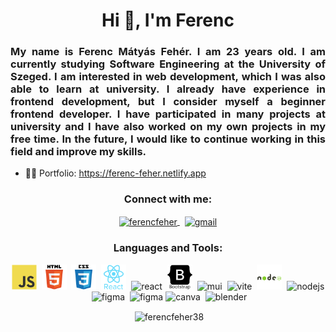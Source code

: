 <h1 align="center">Hi 👋, I'm Ferenc</h1>
<h3 align="justify">My name is Ferenc Mátyás Fehér. I am 23 years old. I am currently studying Software Engineering at the University of Szeged. I am interested in web development, which I was also able to learn at university. I already have experience in frontend development, but I consider myself a beginner frontend developer. I have participated in many projects at university and I have also worked on my own projects in my free time. In the future, I would like to continue working in this field and improve my skills.</h3>

- 👨‍💻 Portfolio: https://ferenc-feher.netlify.app

<h3 align="center">Connect with me:</h3>
<p align="center">
<a href="https://linkedin.com/in/ferencfeher" target="blank"><img align="center" src="https://raw.githubusercontent.com/rahuldkjain/github-profile-readme-generator/master/src/images/icons/Social/linked-in-alt.svg" alt="ferencfeher" height="40" width="40" />
</a>&nbsp;&nbsp;<a href="mailto:ferencfeher38@gmail.com"><img align="center" src="https://cdn.worldvectorlogo.com/logos/official-gmail-icon-2020-.svg" alt="gmail" height="40" width="40" />
</a></p>

<h3 align="center">Languages and Tools:</h3>
<p align="center">
<img src="https://raw.githubusercontent.com/devicons/devicon/master/icons/javascript/javascript-original.svg" alt="javascript" width="40" height="40"/>&nbsp;
<img src="https://raw.githubusercontent.com/devicons/devicon/master/icons/html5/html5-original-wordmark.svg" alt="html5" width="40" height="40"/>&nbsp;
<img src="https://raw.githubusercontent.com/devicons/devicon/master/icons/css3/css3-original-wordmark.svg" alt="css3" width="40" height="40"/>&nbsp;
<img src="https://raw.githubusercontent.com/devicons/devicon/master/icons/react/react-original-wordmark.svg" alt="react" width="40" height="40"/>&nbsp;
<img src="https://cdn.worldvectorlogo.com/logos/jquery-4.svg" alt="react" width="40" height="40"/>&nbsp;
<img src="https://raw.githubusercontent.com/devicons/devicon/master/icons/bootstrap/bootstrap-plain-wordmark.svg" alt="bootstrap" width="40" height="40"/>&nbsp;
<img src="https://cdn.worldvectorlogo.com/logos/material-ui-1.svg" alt="mui" width="40" height="40"/>&nbsp;
<img src="https://cdn.worldvectorlogo.com/logos/vitejs.svg" alt="vite" width="40" height="40"/>&nbsp;
<img src="https://raw.githubusercontent.com/devicons/devicon/master/icons/nodejs/nodejs-original-wordmark.svg" alt="nodejs" width="40" height="40"/>&nbsp;
<img src="https://cdn.worldvectorlogo.com/logos/npm-square-red-1.svg" alt="nodejs" width="40" height="40"/>&nbsp;
<img src="https://cdn.worldvectorlogo.com/logos/visual-studio-code-1.svg" alt="figma" width="40" height="40"/>&nbsp;
<img src="https://www.vectorlogo.zone/logos/figma/figma-icon.svg" alt="figma" width="40" height="40"/>
<img src="https://upload.wikimedia.org/wikipedia/commons/thumb/0/08/Canva_icon_2021.svg/600px-Canva_icon_2021.svg.png?20220821125247" alt="canva" width="40" height="40"/>&nbsp;
<img src="https://cdn.worldvectorlogo.com/logos/blender-2.svg" alt="blender" width="40" height="40"/>&nbsp;
</p>
<p align="center">&nbsp;<img align="center" src="https://github-readme-stats.vercel.app/api?username=ferencfeher38&show_icons=true&locale=en" alt="ferencfeher38" /></p>
